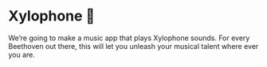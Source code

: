 

# Xylophone 🎹


We’re going to make a music app that plays Xylophone sounds. For every Beethoven out there, this will let you unleash your musical talent where ever you are. 

